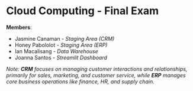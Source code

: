 # Cloud Computing - Final Exam

**Members**:
- Jasmine Canaman - *Staging Area (CRM)*
- Honey Pabololot - *Staging Area (ERP)*
- Ian Macalisang - *Data Warehouse*
- Joanna Santos - *Streamlit Dashboard*


*Note: **CRM** focuses on managing customer interactions and relationships, primarily for sales, marketing, and customer service,
while **ERP** manages core business operations like finance, HR, and supply chain.*
